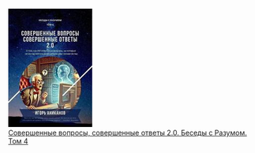 ![](Совершенные%20вопросы,%20совершенные%20ответы%202.0.%20Беседы%20с%20Разумом.%20Том%204.jpg)  
[Совершенные вопросы, совершенные ответы 2.0. Беседы с Разумом. Том 4](Совершенные%20вопросы,%20совершенные%20ответы%202.0.%20Беседы%20с%20Разумом.%20Том%204.md)

